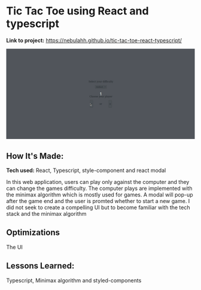 # Tic Tac Toe using React and typescript

**Link to project:** https://nebulahh.github.io/tic-tac-toe-react-typescript/

<img src="tic-tac-toe.gif" alt="banner"/>

## How It's Made:

**Tech used:** React, Typescript, style-component and react modal

In this web application, users can play only against the computer and they can change the games difficulty. The computer plays are implemented with the minimax algorithm which is mostly used for games. A modal will pop-up after the game end and the user is promted whether to start a new game. I did not seek to create a compelling UI but to become familiar with the tech stack and the minimax algorithm 

## Optimizations

The UI

## Lessons Learned:
Typescript, Minimax algorithm and styled-components
